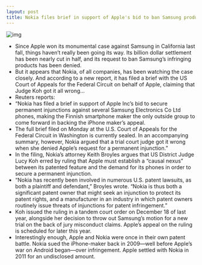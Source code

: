 ```yaml
---
layout: post
title: Nokia files brief in support of Apple's bid to ban Samsung products
---
```

![img](http://media.idownloadblog.com/wp-content/uploads/2011/12/courtroom-gavel.jpg)
* Since Apple won its monumental case against Samsung in California last fall, things haven’t really been going its way. Its billion dollar settlement has been nearly cut in half, and its request to ban Samsung’s infringing products has been denied.
* But it appears that Nokia, of all companies, has been watching the case closely. And according to a new report, it has filed a brief with the US Court of Appeals for the Federal Circuit on behalf of Apple, claiming that Judge Koh got it all wrong…
* Reuters reports:
* “Nokia has filed a brief in support of Apple Inc’s bid to secure permanent injunctions against several Samsung Electronics Co Ltd phones, making the Finnish smartphone maker the only outside group to come forward in backing the iPhone maker’s appeal.
* The full brief filed on Monday at the U.S. Court of Appeals for the Federal Circuit in Washington is currently sealed. In an accompanying summary, however, Nokia argued that a trial court judge got it wrong when she denied Apple’s request for a permanent injunction.”
* In the filing, Nokia’s attorney Keith Broyles argues that US District Judge Lucy Koh erred by ruling that Apple must establish a “causal nexus” between its patented feature and the demand for its phones in order to secure a permanent injunction.
* “Nokia has recently been involved in numerous U.S. patent lawsuits, as both a plaintiff and defendant,” Broyles wrote. “Nokia is thus both a significant patent owner that might seek an injunction to protect its patent rights, and a manufacturer in an industry in which patent owners routinely issue threats of injunctions for patent infringement.”
* Koh issued the ruling in a tandem court order on December 18 of last year, alongside her decision to throw out Samsung’s motion for a new trial on the back of jury misconduct claims. Apple’s appeal on the ruling is scheduled for later this year.
* Interestingly enough, Apple and Nokia were once in their own patent battle. Nokia sued the iPhone-maker back in 2009—well before Apple’s war on Android began—over infringement. Apple settled with Nokia in 2011 for an undisclosed amount.

